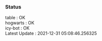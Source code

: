 ### Status


table : OK  
hogwarts : OK  
icy-bot : OK  
Latest Update : 2021-12-31 05:08:46.256325
